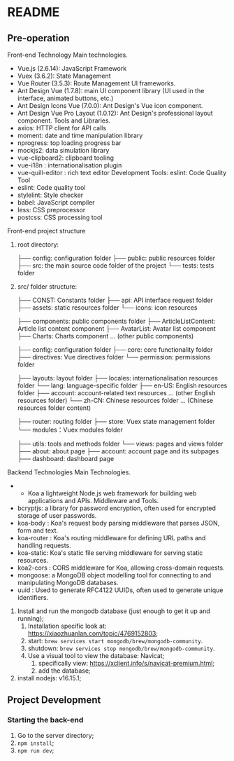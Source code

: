# README

## Pre-operation
Front-end Technology
Main technologies.
- Vue.js (2.6.14): JavaScript Framework
- Vuex (3.6.2): State Management
- Vue Router (3.5.3): Route Management
  UI frameworks.
- Ant Design Vue (1.7.8): main UI component library (UI used in the interface, animated buttons, etc.)
- Ant Design Icons Vue (7.0.0): Ant Design's Vue icon component.
- Ant Design Vue Pro Layout (1.0.12): Ant Design's professional layout component.
  Tools and Libraries.
- axios: HTTP client for API calls
- moment: date and time manipulation library
- nprogress: top loading progress bar
- mockjs2: data simulation library
- vue-clipboard2: clipboard tooling
- vue-i18n : internationalisation plugin
- vue-quill-editor : rich text editor
  Development Tools: eslint: Code Quality Tool
- eslint: Code quality tool
- stylelint: Style checker
- babel: JavaScript compiler
- less: CSS preprocessor
- postcss: CSS processing tool

Front-end project structure

1. root directory:

   ├── config: configuration folder
   ├── public: public resources folder
   ├── src: the main source code folder of the project
   └── tests: tests folder

2. src/ folder structure:

   ├── CONST: Constants folder
   ├── api: API interface request folder
   ├── assets: static resources folder
   └── icons: icon resources

   ├── components: public components folder
   ├── ArticleListContent: Article list content component
   ├── AvatarList: Avatar list component
   ├── Charts: Charts component
   ... (other public components)

   ├── config: configuration folder
   ├── core: core functionality folder
   ├── directives: Vue directives folder
   └── permission: permissions folder

   ├── layouts: layout folder
   ├── locales: internationalisation resources folder
   └── lang: language-specific folder
   ├── en-US: English resources folder
   ├── account: account-related text resources
   ... (other English resources folder)
   └── zh-CN: Chinese resources folder
   ... (Chinese resources folder content)



    ├── router: routing folder
    ├── store: Vuex state management folder
        └── modules：Vuex modules folder

    ├── utils: tools and methods folder
    └── views: pages and views folder
        ├── about: about page
        ├── account: account page and its subpages
        ├── dashboard: dashboard page


Backend Technologies
Main Technologies.
- - Koa a lightweight Node.js web framework for building web applications and APIs.
    Middleware and Tools.
- bcryptjs: a library for password encryption, often used for encrypted storage of user passwords.
- koa-body : Koa's request body parsing middleware that parses JSON, form and text.
- koa-router : Koa's routing middleware for defining URL paths and handling requests.
- koa-static: Koa's static file serving middleware for serving static resources.
- koa2-cors : CORS middleware for Koa, allowing cross-domain requests.
- mongoose: a MongoDB object modelling tool for connecting to and manipulating MongoDB databases.
- uuid : Used to generate RFC4122 UUIDs, often used to generate unique identifiers.

1. Install and run the mongodb database (just enough to get it up and running);
   1. Installation specific look at: <https://xiaozhuanlan.com/topic/4769152803>;
   2. start: `brew services start mongodb/brew/mongodb-community`.
   3. shutdown: `brew services stop mongodb/brew/mongodb-community`.
   4. Use a visual tool to view the database: Navicat;
      1. specifically view: <https://xclient.info/s/navicat-premium.html>;
      2. add the database;
2. install nodejs: v16.15.1;

## Project Development

### Starting the back-end

1. Go to the server directory;
2. `npm install`;
3. `npm run dev`;

